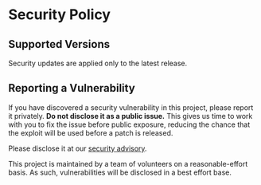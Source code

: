 # Security Policy

## Supported Versions
Security updates are applied only to the latest release.

## Reporting a Vulnerability
If you have discovered a security vulnerability in this project, please report it privately. **Do not disclose it as a public issue.** This gives us time to work with you to fix the issue before public exposure, reducing the chance that the exploit will be used before a patch is released.

Please disclose it at our [security advisory](https://github.com/LibRaw/LibRaw/security/advisories/new).

This project is maintained by a team of volunteers on a reasonable-effort basis. As such, vulnerabilities will be disclosed in a best effort base.
